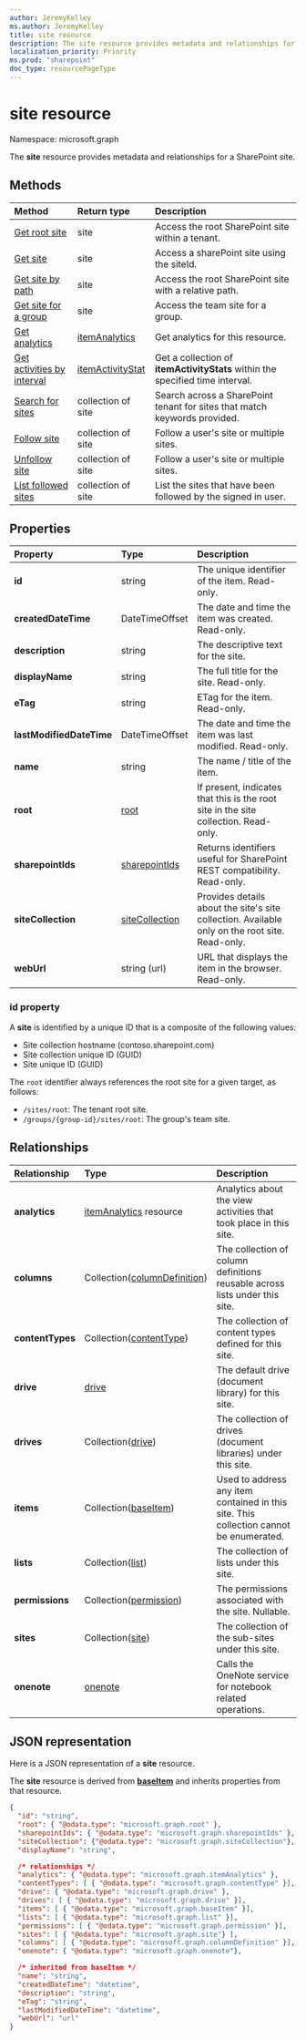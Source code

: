 ```yaml
---
author: JeremyKelley
ms.author: JeremyKelley
title: site resource
description: The site resource provides metadata and relationships for a Sharepoint site. 
localization_priority: Priority
ms.prod: "sharepoint"
doc_type: resourcePageType
---
```


# site resource

Namespace: microsoft.graph

The **site** resource provides metadata and relationships for a SharePoint site.

## Methods

| Method                | Return type | Description
|:-------------------------|:-------------|:----------
| [Get root site][]        | site | Access the root SharePoint site within a tenant.
| [Get site][]             | site | Access a sharePoint site using the siteId.
| [Get site by path][]     | site | Access the root SharePoint site with a relative path.
| [Get site for a group][] | site | Access the team site for a group.
| [Get analytics][]              | [itemAnalytics][] | Get analytics for this resource. 
| [Get activities by interval][] | [itemActivityStat][] | Get a collection of **itemActivityStats** within the specified time interval.
| [Search for sites][]     | collection of site | Search across a SharePoint tenant for sites that match keywords provided.
| [Follow site][]          | collection of site | Follow a user's site or multiple sites.
| [Unfollow site][]        | collection of site | Follow a user's site or multiple sites.
| [List followed sites][]  | collection of site | List the sites that have been followed by the signed in user.

[Get site]: ../api/site-get.md
[Get root site]: ../api/site-get.md
[Get site by path]: ../api/site-getbypath.md
[Get site for a group]: ../api/site-get.md
[Get analytics]: ../api/itemanalytics-get.md
[Get activities by interval]: ../api/itemactivitystat-getactivitybyinterval.md
[Search for sites]: ../api/site-search.md
[itemActivityStat]: itemactivitystat.md
[Follow site]: ../api/site-follow.md
[Unfollow site]: ../api/site-unfollow.md
[List followed sites]: ../api/sites-list-followed.md

## Properties

| Property            | Type                                | Description                                                                                    |
| :----------------------- | :---------------------------------- | :--------------------------------------------------------------------------------------------- |
| **id**                   | string                              | The unique identifier of the item. Read-only.                                                  |
| **createdDateTime**      | DateTimeOffset                      | The date and time the item was created. Read-only.                                             |
| **description**          | string                              | The descriptive text for the site.                                                             |
| **displayName**          | string                              | The full title for the site. Read-only.                                                        |
| **eTag**                 | string                              | ETag for the item. Read-only.                                                                  |
| **lastModifiedDateTime** | DateTimeOffset                      | The date and time the item was last modified. Read-only.                                       |
| **name**                 | string                              | The name / title of the item.                                                                  |
| **root**                 | [root](root.md)                     | If present, indicates that this is the root site in the site collection. Read-only.            |
| **sharepointIds**        | [sharepointIds](sharepointids.md)   | Returns identifiers useful for SharePoint REST compatibility. Read-only.                       |
| **siteCollection**       | [siteCollection](sitecollection.md) | Provides details about the site's site collection. Available only on the root site. Read-only. |
| **webUrl**               | string (url)                        | URL that displays the item in the browser. Read-only.                                          |

### id property
A **site** is identified by a unique ID that is a composite of the following values:
* Site collection hostname (contoso.sharepoint.com)
* Site collection unique ID (GUID)
* Site unique ID (GUID)
  
The `root` identifier always references the root site for a given target, as follows:

* `/sites/root`: The tenant root site.
* `/groups/{group-id}/sites/root`: The group's team site.
  
## Relationships

| Relationship      | Type                             | Description
|:------------------|:---------------------------------|:----------------------
| **analytics**     | [itemAnalytics][] resource       | Analytics about the view activities that took place in this site.
| **columns**       | Collection([columnDefinition][]) | The collection of column definitions reusable across lists under this site.
| **contentTypes**  | Collection([contentType][])      | The collection of content types defined for this site.
| **drive**         | [drive][]                        | The default drive (document library) for this site.
| **drives**        | Collection([drive][])            | The collection of drives (document libraries) under this site.
| **items**         | Collection([baseItem][])         | Used to address any item contained in this site. This collection cannot be enumerated.
| **lists**         | Collection([list][])             | The collection of lists under this site.
| **permissions**   | Collection([permission][])         | The permissions associated with the site. Nullable.
| **sites**         | Collection([site][])             | The collection of the sub-sites under this site.
| **onenote**       | [onenote][]                      | Calls the OneNote service for notebook related operations.

[columnDefinition]: columndefinition.md
[baseItem]: baseitem.md
[contentType]: contenttype.md
[drive]: drive.md
[identitySet]: identityset.md
[itemAnalytics]: itemanalytics.md
[list]: list.md
[permission]: permission.md
[site]: site.md
[onenote]: onenote.md

## JSON representation

Here is a JSON representation of a **site** resource.

The **site** resource is derived from [**baseItem**](baseitem.md) and inherits properties from that resource.

<!--{
  "blockType": "resource",
  "optionalProperties": [
    "root",
    "sharepointIds",
    "siteCollection",
    "drive",
    "drives",
    "permissions",
    "sites"
  ],
  "keyProperty": "id",
  "baseType": "microsoft.graph.baseItem",
  "@odata.type": "microsoft.graph.site"
}-->

```json
{
  "id": "string",
  "root": { "@odata.type": "microsoft.graph.root" },
  "sharepointIds": { "@odata.type": "microsoft.graph.sharepointIds" },
  "siteCollection": {"@odata.type": "microsoft.graph.siteCollection"},
  "displayName": "string",

  /* relationships */
  "analytics": { "@odata.type": "microsoft.graph.itemAnalytics" },
  "contentTypes": [ { "@odata.type": "microsoft.graph.contentType" }],
  "drive": { "@odata.type": "microsoft.graph.drive" },
  "drives": [ { "@odata.type": "microsoft.graph.drive" }],
  "items": [ { "@odata.type": "microsoft.graph.baseItem" }],
  "lists": [ { "@odata.type": "microsoft.graph.list" }],
  "permissions": [ { "@odata.type": "microsoft.graph.permission" }],
  "sites": [ { "@odata.type": "microsoft.graph.site"} ],
  "columns": [ { "@odata.type": "microsoft.graph.columnDefinition" }],
  "onenote": { "@odata.type": "microsoft.graph.onenote"},

  /* inherited from baseItem */
  "name": "string",
  "createdDateTime": "datetime",
  "description": "string",
  "eTag": "string",
  "lastModifiedDateTime": "datetime",
  "webUrl": "url"
}
```

<!-- {
  "type": "#page.annotation",
  "description": "",
  "keywords": "",
  "section": "documentation",
  "tocPath": "Sites",
  "tocBookmarks": { "Resources/Site": "#" }
} -->
